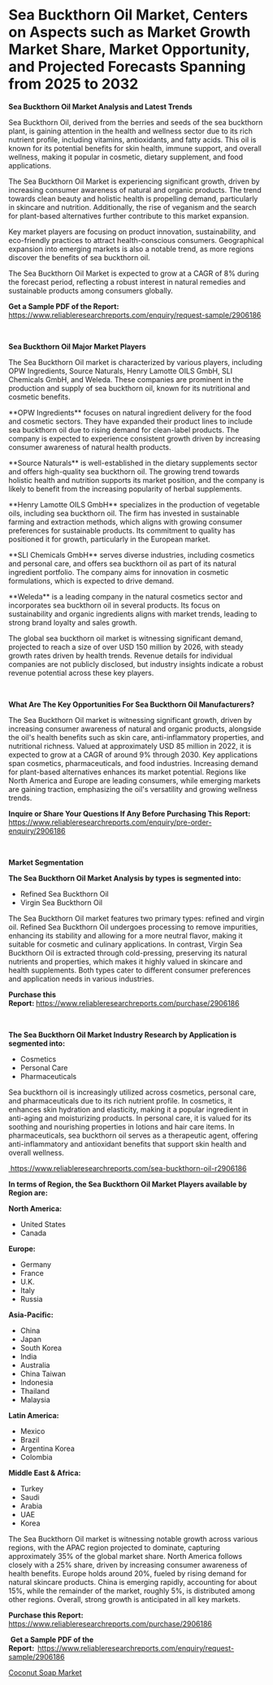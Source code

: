 <p><h1>Sea Buckthorn Oil Market, Centers on Aspects such as Market Growth Market Share, Market Opportunity, and Projected Forecasts Spanning from 2025 to 2032</h1></p><p><strong>Sea Buckthorn Oil Market Analysis and Latest Trends</strong></p>
<p><p>Sea Buckthorn Oil, derived from the berries and seeds of the sea buckthorn plant, is gaining attention in the health and wellness sector due to its rich nutrient profile, including vitamins, antioxidants, and fatty acids. This oil is known for its potential benefits for skin health, immune support, and overall wellness, making it popular in cosmetic, dietary supplement, and food applications.</p><p>The Sea Buckthorn Oil Market is experiencing significant growth, driven by increasing consumer awareness of natural and organic products. The trend towards clean beauty and holistic health is propelling demand, particularly in skincare and nutrition. Additionally, the rise of veganism and the search for plant-based alternatives further contribute to this market expansion.</p><p>Key market players are focusing on product innovation, sustainability, and eco-friendly practices to attract health-conscious consumers. Geographical expansion into emerging markets is also a notable trend, as more regions discover the benefits of sea buckthorn oil.</p><p>The Sea Buckthorn Oil Market is expected to grow at a CAGR of 8% during the forecast period, reflecting a robust interest in natural remedies and sustainable products among consumers globally.</p></p>
<p><strong>Get a Sample PDF of the Report:&nbsp;</strong> <a href="https://www.reliableresearchreports.com/enquiry/request-sample/2906186?utm_campaign=3063&utm_medium=2&utm_source=Github&utm_content=ia&utm_term=12032025&utm_id=sea-buckthorn-oil">https://www.reliableresearchreports.com/enquiry/request-sample/2906186</a></p>
<p>&nbsp;</p>
<p><strong>Sea Buckthorn Oil Major Market Players</strong></p>
<p><p>The Sea Buckthorn Oil market is characterized by various players, including OPW Ingredients, Source Naturals, Henry Lamotte OILS GmbH, SLI Chemicals GmbH, and Weleda. These companies are prominent in the production and supply of sea buckthorn oil, known for its nutritional and cosmetic benefits.</p><p>**OPW Ingredients** focuses on natural ingredient delivery for the food and cosmetic sectors. They have expanded their product lines to include sea buckthorn oil due to rising demand for clean-label products. The company is expected to experience consistent growth driven by increasing consumer awareness of natural health products.</p><p>**Source Naturals** is well-established in the dietary supplements sector and offers high-quality sea buckthorn oil. The growing trend towards holistic health and nutrition supports its market position, and the company is likely to benefit from the increasing popularity of herbal supplements.</p><p>**Henry Lamotte OILS GmbH** specializes in the production of vegetable oils, including sea buckthorn oil. The firm has invested in sustainable farming and extraction methods, which aligns with growing consumer preferences for sustainable products. Its commitment to quality has positioned it for growth, particularly in the European market.</p><p>**SLI Chemicals GmbH** serves diverse industries, including cosmetics and personal care, and offers sea buckthorn oil as part of its natural ingredient portfolio. The company aims for innovation in cosmetic formulations, which is expected to drive demand.</p><p>**Weleda** is a leading company in the natural cosmetics sector and incorporates sea buckthorn oil in several products. Its focus on sustainability and organic ingredients aligns with market trends, leading to strong brand loyalty and sales growth.</p><p>The global sea buckthorn oil market is witnessing significant demand, projected to reach a size of over USD 150 million by 2026, with steady growth rates driven by health trends. Revenue details for individual companies are not publicly disclosed, but industry insights indicate a robust revenue potential across these key players.</p></p>
<p>&nbsp;</p>
<p><strong>What Are The Key Opportunities For Sea Buckthorn Oil Manufacturers?</strong></p>
<p><p>The Sea Buckthorn Oil market is witnessing significant growth, driven by increasing consumer awareness of natural and organic products, alongside the oil's health benefits such as skin care, anti-inflammatory properties, and nutritional richness. Valued at approximately USD 85 million in 2022, it is expected to grow at a CAGR of around 9% through 2030. Key applications span cosmetics, pharmaceuticals, and food industries. Increasing demand for plant-based alternatives enhances its market potential. Regions like North America and Europe are leading consumers, while emerging markets are gaining traction, emphasizing the oil's versatility and growing wellness trends.</p></p>
<p><strong>Inquire or Share Your Questions If Any Before Purchasing This Report:</strong> <a href="https://www.reliableresearchreports.com/enquiry/pre-order-enquiry/2906186?utm_campaign=3063&utm_medium=2&utm_source=Github&utm_content=ia&utm_term=12032025&utm_id=sea-buckthorn-oil">https://www.reliableresearchreports.com/enquiry/pre-order-enquiry/2906186</a></p>
<p>&nbsp;</p>
<p><strong>Market Segmentation</strong></p>
<p><strong>The Sea Buckthorn Oil Market Analysis by types is segmented into:</strong></p>
<p><ul><li>Refined Sea Buckthorn Oil</li><li>Virgin Sea Buckthorn Oil</li></ul></p>
<p><p>The Sea Buckthorn Oil market features two primary types: refined and virgin oil. Refined Sea Buckthorn Oil undergoes processing to remove impurities, enhancing its stability and allowing for a more neutral flavor, making it suitable for cosmetic and culinary applications. In contrast, Virgin Sea Buckthorn Oil is extracted through cold-pressing, preserving its natural nutrients and properties, which makes it highly valued in skincare and health supplements. Both types cater to different consumer preferences and application needs in various industries.</p></p>
<p><strong>Purchase this Report:&nbsp;</strong><a href="https://www.reliableresearchreports.com/purchase/2906186?utm_campaign=3063&utm_medium=2&utm_source=Github&utm_content=ia&utm_term=12032025&utm_id=sea-buckthorn-oil">https://www.reliableresearchreports.com/purchase/2906186</a></p>
<p>&nbsp;</p>
<p><strong>The Sea Buckthorn Oil Market Industry Research by Application is segmented into:</strong></p>
<p><ul><li>Cosmetics</li><li>Personal Care</li><li>Pharmaceuticals</li></ul></p>
<p><p>Sea buckthorn oil is increasingly utilized across cosmetics, personal care, and pharmaceuticals due to its rich nutrient profile. In cosmetics, it enhances skin hydration and elasticity, making it a popular ingredient in anti-aging and moisturizing products. In personal care, it is valued for its soothing and nourishing properties in lotions and hair care items. In pharmaceuticals, sea buckthorn oil serves as a therapeutic agent, offering anti-inflammatory and antioxidant benefits that support skin health and overall wellness.</p></p>
<p><a href="https://www.reliableresearchreports.com/sea-buckthorn-oil-r2906186?utm_campaign=3063&utm_medium=2&utm_source=Github&utm_content=ia&utm_term=12032025&utm_id=sea-buckthorn-oil">&nbsp;https://www.reliableresearchreports.com/sea-buckthorn-oil-r2906186</a></p>
<p><strong>In terms of Region, the Sea Buckthorn Oil Market Players available by Region are:</strong></p>
<p>
    <p> <strong> North America: </strong>
        <ul>
            <li>United States</li>
            <li>Canada</li>
        </ul>
        </p> 
    <p> <strong> Europe: </strong>
        <ul>
            <li>Germany</li>
            <li>France</li>
            <li>U.K.</li>
            <li>Italy</li>
            <li>Russia</li>
        </ul>
        </p> 
    <p> <strong> Asia-Pacific: </strong>
        <ul>
            <li>China</li>
            <li>Japan</li>
            <li>South Korea</li>
            <li>India</li>
            <li>Australia</li>
            <li>China Taiwan</li>
            <li>Indonesia</li>
            <li>Thailand</li>
            <li>Malaysia</li>
        </ul>
        </p> 
    <p> <strong> Latin America: </strong>
        <ul>
            <li>Mexico</li>
            <li>Brazil</li>
            <li>Argentina Korea</li>
            <li>Colombia</li>
        </ul>
        </p> 
    <p> <strong> Middle East & Africa: </strong>
        <ul>
            <li>Turkey</li>
            <li>Saudi</li>
            <li>Arabia</li>
            <li>UAE</li>
            <li>Korea</li>
        </ul>
    </p>
    </p>
<p><p>The Sea Buckthorn Oil market is witnessing notable growth across various regions, with the APAC region projected to dominate, capturing approximately 35% of the global market share. North America follows closely with a 25% share, driven by increasing consumer awareness of health benefits. Europe holds around 20%, fueled by rising demand for natural skincare products. China is emerging rapidly, accounting for about 15%, while the remainder of the market, roughly 5%, is distributed among other regions. Overall, strong growth is anticipated in all key markets.</p></p>
<p><strong>Purchase this Report: </strong><a href="https://www.reliableresearchreports.com/purchase/2906186?utm_campaign=3063&utm_medium=2&utm_source=Github&utm_content=ia&utm_term=12032025&utm_id=sea-buckthorn-oil">https://www.reliableresearchreports.com/purchase/2906186</a></p>
<p>&nbsp;<strong>Get a Sample PDF of the Report:&nbsp;&nbsp;</strong><a href="https://www.reliableresearchreports.com/enquiry/request-sample/2906186?utm_campaign=3063&utm_medium=2&utm_source=Github&utm_content=ia&utm_term=12032025&utm_id=sea-buckthorn-oil">https://www.reliableresearchreports.com/enquiry/request-sample/2906186</a></p>
<p><strong></strong></p>
<p><p><a href="https://github.com/lefiobakali/Market-Research-Report-List-1/blob/main/coconut-soap-market.md?utm_campaign=3063&utm_medium=2&utm_source=Github&utm_content=ia&utm_term=12032025&utm_id=sea-buckthorn-oil">Coconut Soap Market</a></p></p>